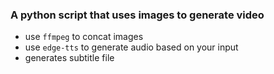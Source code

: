 ### A python script that uses images to generate video
- use `ffmpeg` to concat images
- use `edge-tts` to generate audio based on your input
- generates subtitle file
